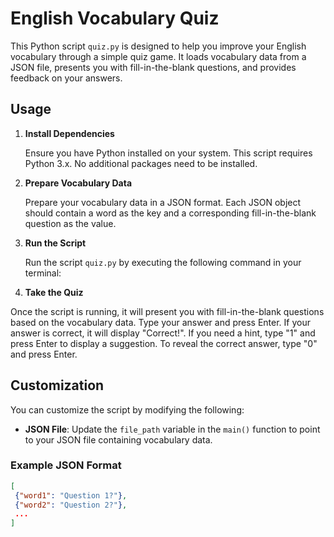 # English Vocabulary Quiz

This Python script `quiz.py` is designed to help you improve your English vocabulary through a simple quiz game. It loads vocabulary data from a JSON file, presents you with fill-in-the-blank questions, and provides feedback on your answers.

## Usage

1. **Install Dependencies**

   Ensure you have Python installed on your system. This script requires Python 3.x. No additional packages need to be installed.

2. **Prepare Vocabulary Data**

   Prepare your vocabulary data in a JSON format. Each JSON object should contain a word as the key and a corresponding fill-in-the-blank question as the value.

3. **Run the Script**

   Run the script `quiz.py` by executing the following command in your terminal:


4. **Take the Quiz**

Once the script is running, it will present you with fill-in-the-blank questions based on the vocabulary data. Type your answer and press Enter. If your answer is correct, it will display "Correct!". If you need a hint, type "1" and press Enter to display a suggestion. To reveal the correct answer, type "0" and press Enter.

## Customization

You can customize the script by modifying the following:

- **JSON File**: Update the `file_path` variable in the `main()` function to point to your JSON file containing vocabulary data.

### Example JSON Format

```json
[
 {"word1": "Question 1?"},
 {"word2": "Question 2?"},
 ...
]

